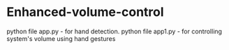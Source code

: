 # Enhanced-volume-control


python file app.py - for hand detection.
python file app1.py - for controlling system's volume using hand gestures
